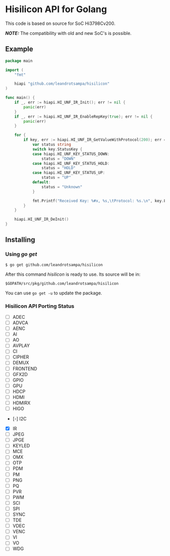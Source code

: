 # Hisilicon API for Golang
This code is based on source for SoC Hi3798Cv200.

**_NOTE:_** The compatibility with old and new SoC's is possible.

## Example

```go
package main

import (
	"fmt"

	hiapi "github.com/leandrotsampa/hisilicon"
)

func main() {
	if _, err := hiapi.HI_UNF_IR_Init(); err != nil {
		panic(err)
	}
	if _, err := hiapi.HI_UNF_IR_EnableRepKey(true); err != nil {
		panic(err)
	}

	for {
		if key, err := hiapi.HI_UNF_IR_GetValueWithProtocol(200); err == nil {
			var status string
			switch key.StatusKey {
			case hiapi.HI_UNF_KEY_STATUS_DOWN:
				status = "DOWN"
			case hiapi.HI_UNF_KEY_STATUS_HOLD:
				status = "HOLD"
			case hiapi.HI_UNF_KEY_STATUS_UP:
				status = "UP"
			default:
				status = "Unknown"
			}

			fmt.Printf("Received Key: %#x, %s,\tProtocol: %s.\n", key.Lower, status, key.ProtocolName)
		}
	}

	hiapi.HI_UNF_IR_DeInit()
}
```

## Installing

### Using *go get*

    $ go get github.com/leandrotsampa/hisilicon

After this command *hisilicon* is ready to use. Its source will be in:

    $GOPATH/src/pkg/github.com/leandrotsampa/hisilicon

You can use `go get -u` to update the package.

### Hisilicon API Porting Status

- [ ] ADEC
- [ ] ADVCA
- [ ] AENC
- [ ] AI
- [ ] AO
- [ ] AVPLAY
- [ ] CI
- [ ] CIPHER
- [ ] DEMUX
- [ ] FRONTEND
- [ ] GFX2D
- [ ] GPIO
- [ ] GPU
- [ ] HDCP
- [ ] HDMI
- [ ] HDMIRX
- [ ] HIGO
- [-] I2C
- [X] IR
- [ ] JPEG
- [ ] JPGE
- [ ] KEYLED
- [ ] MCE
- [ ] OMX
- [ ] OTP
- [ ] PDM
- [ ] PM
- [ ] PNG
- [ ] PQ
- [ ] PVR
- [ ] PWM
- [ ] SCI
- [ ] SPI
- [ ] SYNC
- [ ] TDE
- [ ] VDEC
- [ ] VENC
- [ ] VI
- [ ] VO
- [ ] WDG